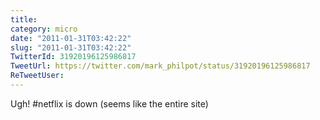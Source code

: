 ```yaml
---
title: 
category: micro
date: "2011-01-31T03:42:22"
slug: "2011-01-31T03:42:22"
TwitterId: 31920196125986817
TweetUrl: https://twitter.com/mark_philpot/status/31920196125986817
ReTweetUser: 
---
```


Ugh! #netflix is down (seems like the entire site)